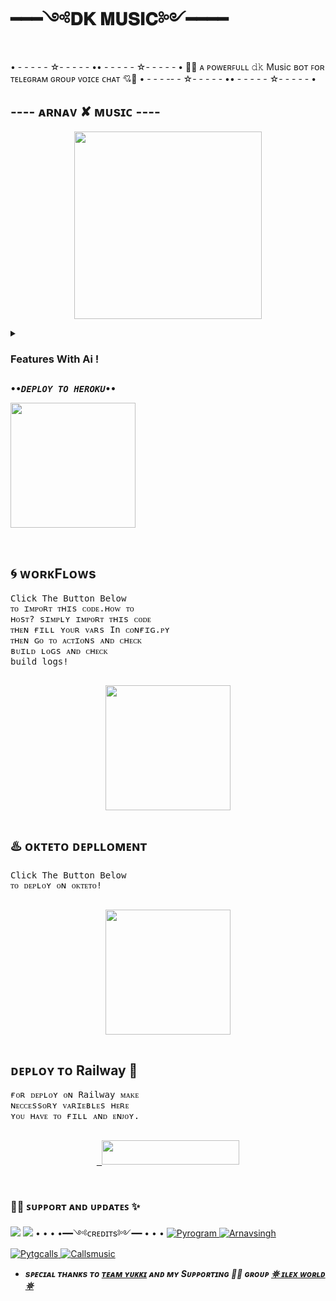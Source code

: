 # ━━━༺𝐃𝐊 𝐌𝐔𝐒𝐈𝐂༻━━━━

• - -  - - - ☆- - - - - •• - - - - - ☆- - - - - •
🧜‍♀️ ᴀ ᴘᴏᴡᴇʀꜰᴜʟʟ 𝚍𝚔 Music ʙᴏᴛ ꜰᴏʀ ᴛᴇʟᴇɢʀᴀᴍ ɢʀᴏᴜᴘ ᴠᴏɪᴄᴇ ᴄʜᴀᴛ 💘🥀
• - - - -- - ☆- - -  - - •• - - - - - ☆- - - - - •

<h2 align="centre">---- ᴀʀɴᴀᴠ ✘ ᴍᴜsɪᴄ ---- </h2>


<p align="center"><a href="https://t.me/education_quiz_hub"><img src="https://telegra.ph/file/6dab0d3105e7410ffbd8d.jpg" width="300"></a></p>
<p align="center">
    

<details><summary> <h3><b>Features With Ai !</b></h3> </summary> 

- **Play Music In ᴛᴇʟᴇɢʀᴀᴍ ɢʀᴏᴜᴘ ᴠᴏɪᴄᴇ ᴄʜᴀᴛꜱ!** (sᴜᴘᴘᴏʀᴛ ᴍᴜʟᴛɪᴘʟᴇ ɢʀᴏᴜᴘs)
- **sᴜᴘᴘᴏʀᴛs ǫᴜᴇᴜᴇs!**
- **ᴄᴏɴᴛʀᴏʟ BY Buttons ᴏʀ ᴄᴏᴍᴍᴀɴᴅs**
- **sᴇᴀʀᴄʜ ғᴏʀ ʏᴏᴜᴛᴜʙᴇ ᴠɪᴅᴇᴏs InʟInᴇ!**
- **Download ʏᴛ sᴏɴɢs BY ɪᴛs Name!**
- **Download ʏᴛ ᴠɪᴅᴇᴏs BY ɪᴛs Name!**
- **seek ᴀɴᴅ sᴇᴇᴋʙᴀᴄᴋ**
- **LOOP SONGS**
- **Playlist Fᴇᴀᴛᴜʀᴇ ᴀʟsᴏ ᴀᴠᴀɪʟᴀʙʟᴇ**
</details>
<pre>
<b><i>••DEPLOY TO HEROKU••</i></b>
<p><a href="https://heroku.com/deploy?template=https://github.com/Xdarnav/ArnavXMusic"><img src="https://img.shields.io/badge/Deploy%20To%20Heroku-purple?style=for-the-badge&logo=heroku" width="200""/></a></p>
</pre>

## 🌀 ᴡᴏʀᴋFʟᴏᴡs 
<pre>
</i>Click The Button Below
ᴛᴏ ɪᴍᴘᴏʀᴛ ᴛʜɪs ᴄᴏᴅᴇ.ʜᴏᴡ ᴛᴏ
ʜᴏsᴛ? sɪᴍᴘʟʏ ɪᴍᴘᴏʀᴛ ᴛʜɪs ᴄᴏᴅᴇ
ᴛʜᴇɴ ғɪʟʟ ʏᴏᴜʀ ᴠᴀʀs In ᴄᴏɴғɪɢ.ᴘʏ
ᴛʜᴇɴ ɢᴏ ᴛᴏ ᴀᴄᴛɪᴏɴs ᴀɴᴅ ᴄʜᴇᴄᴋ
ʙᴜɪʟᴅ ʟᴏɢs ᴀɴᴅ ᴄʜᴇᴄᴋ
build logs!</i>

<p align="center"><a href="https://t.me/Dk_profile"><img src="https://img.shields.io/badge/ᴡᴏʀᴋꜰʟᴏꜱ%20ᴅᴇᴘʟᴏʏ-yellow?style=for-the-badge&logo=github" width="200""/></a>
</pre>

## ♨️ ᴏᴋᴛᴇᴛᴏ ᴅᴇᴘʟʟᴏᴍᴇɴᴛ

<pre>
</i>Click The Button Below
ᴛᴏ ᴅᴇᴘʟᴏʏ ᴏɴ ᴏᴋᴛᴇᴛᴏ!</i>

<p align="center"><a href="https://cloud.okteto.com/deploy?repository=https://github.com/Xdarnav/ArnavXMusic"><img src="https://img.shields.io/badge/ᴅᴇᴘʟᴏʏ%20ᴛᴏ%20ᴏᴋᴛᴇᴛᴏ-informational?style=for-the-badge&logo=Okteto" width="200""/></a>
</pre>

## ᴅᴇᴘʟᴏʏ ᴛᴏ Railway 🚄
<pre>
</i>ғᴏʀ ᴅᴇᴘʟᴏʏ ᴏɴ Railway ᴍᴀᴋᴇ
ɴᴇᴄᴄᴇssᴏʀʏ ᴠᴀʀɪᴇʙʟᴇs ʜᴇʀᴇ 
ʏᴏᴜ ʜᴀᴠᴇ ᴛᴏ ғɪʟʟ ᴀɴᴅ ᴇɴᴊᴏʏ.</i>

<p align="center"><a href="https://railway.app/new/template?template=https://github.com/Xdarnav/ArnavXMusic&envs=SESSION_NAME,BOT_TOKEN,GROUP_SUPPORT,UPDATES_CHANNEL,API_ID,API_HASH,SUDO_USERS,DURATION_LIMIT"> <img src="https://img.shields.io/badge/ᴅᴇᴘʟᴏʏ%20ᴛᴏ%20Railway-red?style=for-the-badge&logo=railway" width="220" height="38.45"/></a></p>
</pre>

### 🧜‍♀️ ꜱᴜᴘᴘᴏʀᴛ ᴀɴᴅ ᴜᴘᴅᴀᴛᴇꜱ ✨
<a href="https://telegram.me/dk_music1"><img src="https://img.shields.io/badge/Join-Group%20Support-indigo.svg?style=for-the-badge&logo=Telegram"></a> <a href="https://telegram.me/education_quiz_hub"><img src="https://img.shields.io/badge/Join-Updates%20Channel-blue.svg?style=for-the-badge&logo=Telegram"></a>
 • • • •━━༺ᴄʀᴇᴅɪᴛs༻━━ • • •
<a href="https://github.com/pyrogram/pyrogram"> <img src="https://img.shields.io/badge/Pyrogram-green?style=for-the-badge&logo=github" alt="Pyrogram" /> </a>
<a href="https://github.com/Xdarnav"> <img src="https://img.shields.io/badge/Arnavsingh-purple?style=for-the-badge&logo=github" alt="Arnavsingh" /> </a>
<a href="https://github.com/pytgcalls/pytgcalls"> <img src="https://img.shields.io/badge/PyTgCalls-red?style=for-the-badge&logo=github" alt="Pytgcalls" /> </a>
<a href="https://github.com/Callsmusic"> <img src="https://img.shields.io/badge/CallsMusic-indigo?style=for-the-badge&logo=github" alt="Callsmusic" /> </a>
</p>

- <b> _sᴩᴇᴄɪᴀʟ ᴛʜᴀɴᴋs ᴛᴏ [ᴛᴇᴀᴍ ʏᴜᴋᴋɪ](https://github.com/TeamYukki) ᴀɴᴅ ᴍʏ Sᴜᴘᴘᴏʀᴛɪɴɢ 🥀🦢 ɢʀᴏᴜᴘ [𖤓 ɪʟᴇx ᴡᴏʀʟᴅ 𖤓](https://t.me/dk_music1)_ </b>
